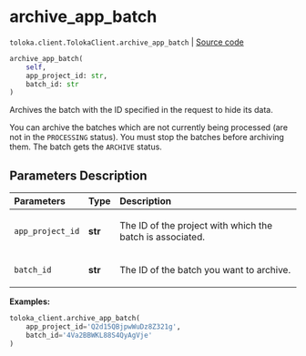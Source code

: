 # archive_app_batch
`toloka.client.TolokaClient.archive_app_batch` | [Source code](https://github.com/Toloka/toloka-kit/blob/v1.2.2/src/client/__init__.py#L4369)

```python
archive_app_batch(
    self,
    app_project_id: str,
    batch_id: str
)
```

Archives the batch with the ID specified in the request to hide its data.


You can archive the batches which are not currently being processed (are not in the `PROCESSING` status). You
must stop the batches before archiving them. The batch gets the `ARCHIVE` status.

## Parameters Description

| Parameters | Type | Description |
| :----------| :----| :-----------|
`app_project_id`|**str**|<p>The ID of the project with which the batch is associated.</p>
`batch_id`|**str**|<p>The ID of the batch you want to archive.</p>

**Examples:**


```python
toloka_client.archive_app_batch(
    app_project_id='Q2d15QBjpwWuDz8Z321g',
    batch_id='4Va2BBWKL88S4QyAgVje'
)
```
